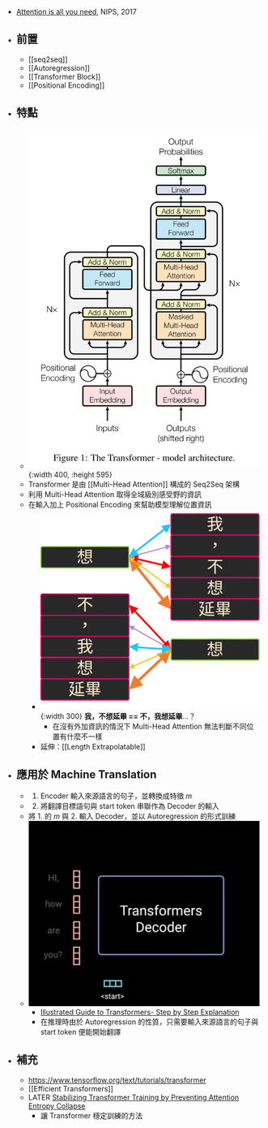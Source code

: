 - [Attention is all you need](https://papers.nips.cc/paper/2017/hash/3f5ee243547dee91fbd053c1c4a845aa-Abstract.html), NIPS, 2017
- ## 前置
	- [[seq2seq]]
	- [[Autoregression]]
	- [[Transformer Block]]
	- [[Positional Encoding]]
- ## 特點
	- ![2022-08-08-14-42-03.jpeg](../assets/2022-08-08-14-42-03.jpeg){:width 400, :height 595}
	- Transformer 是由 [[Multi-Head Attention]] 構成的 Seq2Seq 架構
	- 利用 Multi-Head Attention 取得全域級別感受野的資訊
	- 在輸入加上 Positional Encoding 來幫助模型理解位置資訊
		- ![position.png](../assets/position.png){:width 300}
		  **我，不想延畢 == 不，我想延畢**...？
			- 在沒有外加資訊的情況下
			  Multi-Head Attention 無法判斷不同位置有什麼不一樣
		- 延伸：[[Length Extrapolatable]]
- ## 應用於 Machine Translation
	- 1. Encoder 輸入來源語言的句子，並轉換成特徵 $m$
	- 2. 將翻譯目標語句與 start token 串聯作為 Decoder 的輸入
	- 將 1. 的 $m$ 與 2. 輸入 Decoder，並以 Autoregression 的形式訓練
	- ![2022-08-06-02-10-03.gif](../assets/2022-08-06-02-10-03.gif)
		- [Illustrated Guide to Transformers- Step by Step Explanation](https://towardsdatascience.com/illustrated-guide-to-transformers-step-by-step-explanation-f74876522bc0)
		- 在推理時由於 Autoregression 的性質，只需要輸入來源語言的句子與 start token 便能開始翻譯
- ## 補充
	- https://www.tensorflow.org/text/tutorials/transformer
	- [[Efficient Transformers]]
	- LATER [Stabilizing Transformer Training by Preventing Attention Entropy Collapse](https://proceedings.mlr.press/v202/zhai23a.html)
		- 讓 Transformer 穩定訓練的方法